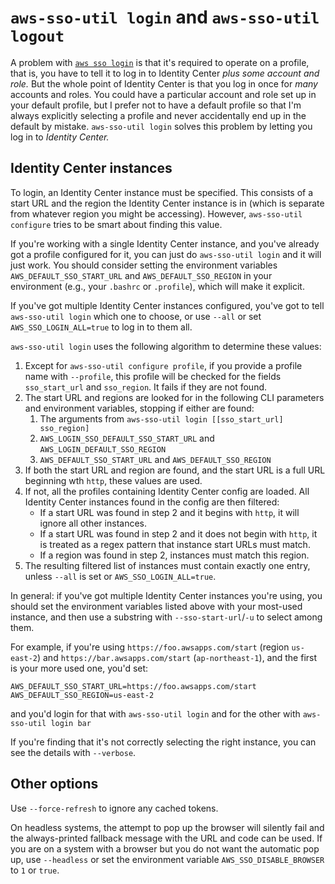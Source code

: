# `aws-sso-util login` and `aws-sso-util logout`

A problem with [`aws sso login`](https://awscli.amazonaws.com/v2/documentation/api/latest/reference/sso/login.html) is that it's required to operate on a profile, that is, you have to tell it to log in to Identity Center *plus some account and role.*
But the whole point of Identity Center is that you log in once for *many* accounts and roles.
You could have a particular account and role set up in your default profile, but I prefer not to have a default profile so that I'm always explicitly selecting a profile and never accidentally end up in the default by mistake.
`aws-sso-util login` solves this problem by letting you log in to *Identity Center.*

## Identity Center instances
To login, an Identity Center instance must be specified.
This consists of a start URL and the region the Identity Center instance is in (which is separate from whatever region you might be accessing).
However, `aws-sso-util configure` tries to be smart about finding this value.

If you're working with a single Identity Center instance, and you've already got a profile configured for it, you can just do `aws-sso-util login` and it will just work.
You should consider setting the environment variables `AWS_DEFAULT_SSO_START_URL` and `AWS_DEFAULT_SSO_REGION` in your environment (e.g., your `.bashrc` or `.profile`), which will make it explicit.

If you've got multiple Identity Center instances configured, you've got to tell `aws-sso-util login` which one to choose, or use `--all` or set `AWS_SSO_LOGIN_ALL=true` to log in to them all.

`aws-sso-util login` uses the following algorithm to determine these values:
1. Except for `aws-sso-util configure profile`, if you provide a profile name with `--profile`, this profile will be checked for the fields `sso_start_url` and `sso_region`. It fails if they are not found.
2. The start URL and regions are looked for in the following CLI parameters and environment variables, stopping if either are found:
    1. The arguments from `aws-sso-util login [[sso_start_url] sso_region]`
    2. `AWS_LOGIN_SSO_DEFAULT_SSO_START_URL` and `AWS_LOGIN_DEFAULT_SSO_REGION`
    3. `AWS_DEFAULT_SSO_START_URL` and `AWS_DEFAULT_SSO_REGION`
3. If both the start URL and region are found, and the start URL is a full URL beginning wth `http`, these values are used.
4. If not, all the profiles containing Identity Center config are loaded. All Identity Center instances found in the config are then filtered:
    * If a start URL was found in step 2 and it begins with `http`, it will ignore all other instances.
    * If a start URL was found in step 2 and it does not begin with `http`, it is treated as a regex pattern that instance start URLs must match.
    * If a region was found in step 2, instances must match this region.
5. The resulting filtered list of instances must contain exactly one entry, unless `--all` is set or `AWS_SSO_LOGIN_ALL=true`.

In general: if you've got multiple Identity Center instances you're using, you should set the environment variables listed above with your most-used instance, and then use a substring with `--sso-start-url`/`-u` to select among them.

For example, if you're using `https://foo.awsapps.com/start` (region `us-east-2`) and `https://bar.awsapps.com/start` (`ap-northeast-1`), and the first is your more used one, you'd set:
```
AWS_DEFAULT_SSO_START_URL=https://foo.awsapps.com/start
AWS_DEFAULT_SSO_REGION=us-east-2
```
and you'd login for that with `aws-sso-util login`
and for the other with `aws-sso-util login bar`

If you're finding that it's not correctly selecting the right instance, you can see the details with `--verbose`.

## Other options

Use `--force-refresh` to ignore any cached tokens.

On headless systems, the attempt to pop up the browser will silently fail and the always-printed fallback message with the URL and code can be used.
If you are on a system with a browser but you do not want the automatic pop up, use `--headless` or set the environment variable `AWS_SSO_DISABLE_BROWSER` to `1` or `true`.
